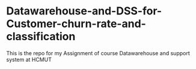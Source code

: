 # Datawarehouse-and-DSS-for-Customer-churn-rate-and-classification
This is the repo for my Assignment of course Datawarehouse and support system at HCMUT
